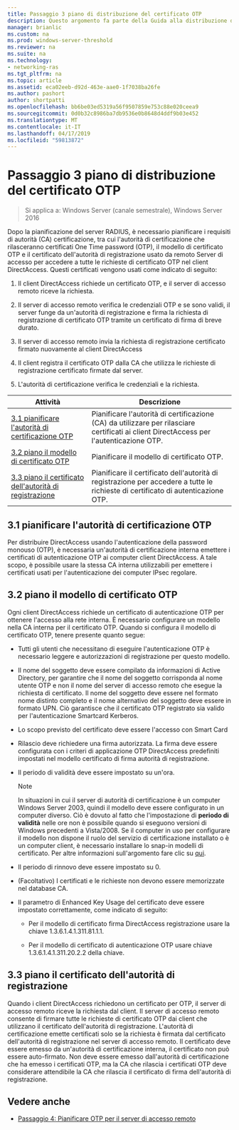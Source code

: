 ```yaml
---
title: Passaggio 3 piano di distribuzione del certificato OTP
description: Questo argomento fa parte della Guida alla distribuzione di accesso remoto con autenticazione OTP in Windows Server 2016.
manager: brianlic
ms.custom: na
ms.prod: windows-server-threshold
ms.reviewer: na
ms.suite: na
ms.technology:
- networking-ras
ms.tgt_pltfrm: na
ms.topic: article
ms.assetid: eca02eeb-d92d-463e-aae0-1f7038ba26fe
ms.author: pashort
author: shortpatti
ms.openlocfilehash: bb6be03ed5319a56f9507859e753c88e020ceea9
ms.sourcegitcommit: 0d0b32c8986ba7db9536e0b8648d4ddf9b03e452
ms.translationtype: MT
ms.contentlocale: it-IT
ms.lasthandoff: 04/17/2019
ms.locfileid: "59813872"
---
```

# <a name="step-3-plan-otp-certificate-deployment"></a>Passaggio 3 piano di distribuzione del certificato OTP

>Si applica a: Windows Server (canale semestrale), Windows Server 2016

Dopo la pianificazione del server RADIUS, è necessario pianificare i requisiti di autorità (CA) certificazione, tra cui l'autorità di certificazione che rilasceranno certificati One Time password (OTP), il modello di certificato OTP e il certificato dell'autorità di registrazione usato da remoto Server di accesso per accedere a tutte le richieste di certificato OTP nel client DirectAccess. Questi certificati vengono usati come indicato di seguito:  
  
1.  Il client DirectAccess richiede un certificato OTP, e il server di accesso remoto riceve la richiesta.  
  
2.  Il server di accesso remoto verifica le credenziali OTP e se sono validi, il server funge da un'autorità di registrazione e firma la richiesta di registrazione di certificato OTP tramite un certificato di firma di breve durato.  
  
3.  Il server di accesso remoto invia la richiesta di registrazione certificato firmato nuovamente al client DirectAccess  
  
4.  Il client registra il certificato OTP dalla CA che utilizza le richieste di registrazione certificato firmate dal server.  
  
5.  L'autorità di certificazione verifica le credenziali e la richiesta.  
  
|Attività|Descrizione|  
|----|--------|  
|[3.1 pianificare l'autorità di certificazione OTP](#bkmk_3_1_CA)|Pianificare l'autorità di certificazione (CA) da utilizzare per rilasciare certificati ai client DirectAccess per l'autenticazione OTP.|  
|[3.2 piano il modello di certificato OTP](#bkmk_3_2_OTP_Cert)|Pianificare il modello di certificato OTP.|
|[3.3 piano il certificato dell'autorità di registrazione](#bkmk_33RACert)|Pianificare il certificato dell'autorità di registrazione per accedere a tutte le richieste di certificato di autenticazione OTP.|

## <a name="bkmk_3_1_CA"></a>3.1 pianificare l'autorità di certificazione OTP  
Per distribuire DirectAccess usando l'autenticazione della password monouso (OTP), è necessaria un'autorità di certificazione interna emettere i certificati di autenticazione OTP ai computer client DirectAccess. A tale scopo, è possibile usare la stessa CA interna utilizzabili per emettere i certificati usati per l'autenticazione dei computer IPsec regolare.  
  
## <a name="bkmk_3_2_OTP_Cert"></a>3.2 piano il modello di certificato OTP  
Ogni client DirectAccess richiede un certificato di autenticazione OTP per ottenere l'accesso alla rete interna. È necessario configurare un modello nella CA interna per il certificato OTP. Quando si configura il modello di certificato OTP, tenere presente quanto segue:  
  
-   Tutti gli utenti che necessitano di eseguire l'autenticazione OTP è necessario leggere e autorizzazioni di registrazione per questo modello.  
  
-   Il nome del soggetto deve essere compilato da informazioni di Active Directory, per garantire che il nome del soggetto corrisponda al nome utente OTP e non il nome del server di accesso remoto che esegue la richiesta di certificato. Il nome del soggetto deve essere nel formato nome distinto completo e il nome alternativo del soggetto deve essere in formato UPN. Ciò garantisce che il certificato OTP registrato sia valido per l'autenticazione Smartcard Kerberos.  
  
-   Lo scopo previsto del certificato deve essere l'accesso con Smart Card  
  
-   Rilascio deve richiedere una firma autorizzata. La firma deve essere configurata con i criteri di applicazione OTP DirectAccess predefiniti impostati nel modello certificato di firma autorità di registrazione.  
  
-   Il periodo di validità deve essere impostato su un'ora.  
  
    > [!NOTE]  
    > In situazioni in cui il server di autorità di certificazione è un computer Windows Server 2003, quindi il modello deve essere configurato in un computer diverso. Ciò è dovuto al fatto che l'impostazione di **periodo di validità** nelle ore non è possibile quando si eseguono versioni di Windows precedenti a Vista/2008. Se il computer in uso per configurare il modello non dispone il ruolo del servizio di certificazione installato o è un computer client, è necessario installare lo snap-in modelli di certificato. Per altre informazioni sull'argomento fare clic su [qui](https://technet.microsoft.com/library/cc732445.aspx).  
  
-   Il periodo di rinnovo deve essere impostato su 0.  
  
-   (Facoltativo) I certificati e le richieste non devono essere memorizzate nel database CA.  
  
-   Il parametro di Enhanced Key Usage del certificato deve essere impostato correttamente, come indicato di seguito:  
  
    -   Per il modello di certificato firma DirectAccess registrazione usare la chiave 1.3.6.1.4.1.311.81.1.1.  
  
    -   Per il modello di certificato di autenticazione OTP usare chiave 1.3.6.1.4.1.311.20.2.2 della chiave.  
  
## <a name="bkmk_33RACert"></a>3.3 piano il certificato dell'autorità di registrazione  
Quando i client DirectAccess richiedono un certificato per OTP, il server di accesso remoto riceve la richiesta dal client. Il server di accesso remoto consente di firmare tutte le richieste di certificato OTP dai client che utilizzano il certificato dell'autorità di registrazione. L'autorità di certificazione emette certificati solo se la richiesta è firmata dal certificato dell'autorità di registrazione nel server di accesso remoto. Il certificato deve essere emesso da un'autorità di certificazione interna, il certificato non può essere auto-firmato. Non deve essere emesso dall'autorità di certificazione che ha emesso i certificati OTP, ma la CA che rilascia i certificati OTP deve considerare attendibile la CA che rilascia il certificato di firma dell'autorità di registrazione.  
  
## <a name="BKMK_Links"></a>Vedere anche  
  
-   [Passaggio 4: Pianificare OTP per il server di accesso remoto](Step-4-Plan-for-OTP-on-the-Remote-Access-Server.md)  
  


